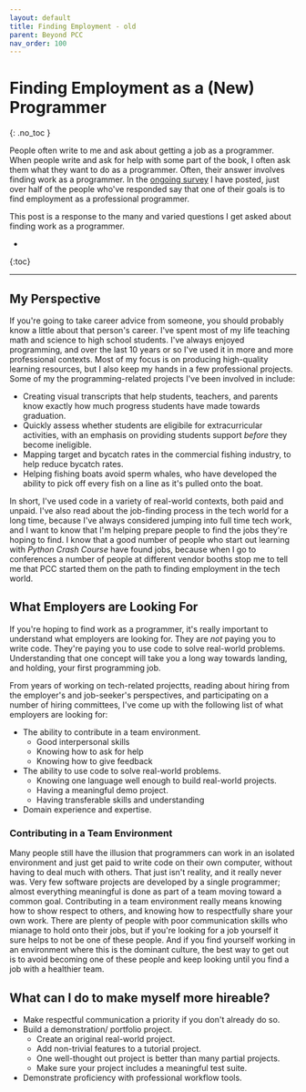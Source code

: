 ```yaml
---
layout: default
title: Finding Employment - old
parent: Beyond PCC
nav_order: 100
---
```


# Finding Employment as a (New) Programmer
{: .no_toc }

People often write to me and ask about getting a job as a programmer. When people write and ask for help with some part of the book, I often ask them what they want to do as a programmer. Often, their answer involves finding work as a programmer. In the [ongoing survey](https://docs.google.com/forms/d/e/1FAIpQLSez7B3mKB9hmOKoiE7LS5ZmpaWME_KNOiLsznH4zb0UtSoxsA/viewform?usp=sf_link) I have posted, just over half of the people who've responded say that one of their goals is to find employment as a professional programmer.

This post is a response to the many and varied questions I get asked about finding work as a programmer.

* 
{:toc}

---

## My Perspective

If you're going to take career advice from someone, you should probably know a little about that person's career. I've spent most of my life teaching math and science to high school students. I've always enjoyed programming, and over the last 10 years or so I've used it in more and more professional contexts. Most of my focus is on producing high-quality learning resources, but I also keep my hands in a few professional projects. Some of my the programming-related projects I've been involved in include:

- Creating visual transcripts that help students, teachers, and parents know exactly how much progress students have made towards graduation.
- Quickly assess whether students are eligibile for extracurricular activities, with an emphasis on providing students support *before* they become ineligible.
- Mapping target and bycatch rates in the commercial fishing industry, to help reduce bycatch rates.
- Helping fishing boats avoid sperm whales, who have developed the ability to pick off every fish on a line as it's pulled onto the boat.

In short, I've used code in a variety of real-world contexts, both paid and unpaid. I've also read about the job-finding process in the tech world for a long time, because I've always considered jumping into full time tech work, and I want to know that I'm helping prepare people to find the jobs they're hoping to find. I know that a good number of people who start out learning with *Python Crash Course* have found jobs, because when I go to conferences a number of people at different vendor booths stop me to tell me that PCC started them on the path to finding employment in the tech world.



## What Employers are Looking For

If you're hoping to find work as a programmer, it's really important to understand what employers are looking for. They are *not* paying you to write code. They're paying you to use code to solve real-world problems. Understanding that one concept will take you a long way towards landing, and holding, your first programming job.

From years of working on tech-related projectts, reading about hiring from the employer's and job-seeker's perspectives, and participating on a number of hiring committees, I've come up with the following list of what employers are looking for:

- The ability to contribute in a team environment.
  - Good interpersonal skills
  - Knowing how to ask for help
  - Knowing how to give feedback
- The ability to use code to solve real-world problems.
  - Knowing one language well enough to build real-world projects.
  - Having a meaningful demo project.
  - Having transferable skills and understanding
- Domain experience and expertise.

### Contributing in a Team Environment

Many people still have the illusion that programmers can work in an isolated environment and just get paid to write code on their own computer, without having to deal much with others. That just isn't reality, and it really never was. Very few software projects are developed by a single programmer; almost everything meaningful is done as part of a team moving toward a common goal. Contributing in a team environment really means knowing how to show respect to others, and knowing how to respectfully share your own work. There are plenty of people with poor communication skills who mianage to hold onto their jobs, but if you're looking for a job yourself it sure helps to not be one of these people. And if you find yourself working in an environment where this is the dominant culture, the best way to get out is to avoid becoming one of these people and keep looking until you find a job with a healthier team.

## What can I do to make myself more hireable?

- Make respectful communication a priority if you don't already do so.
- Build a demonstration/ portfolio project.
    - Create an original real-world project.
    - Add non-trivial features to a tutorial project.
    - One well-thought out project is better than many partial projects.
    - Make sure your project includes a meaningful test suite.    
- Demonstrate proficiency with professional workflow tools.
